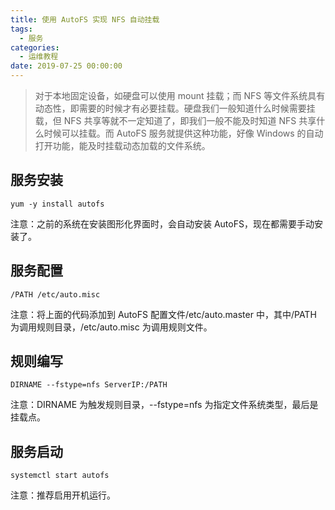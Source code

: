 ```yaml
---
title: 使用 AutoFS 实现 NFS 自动挂载
tags:
  - 服务
categories:
  - 运维教程
date: 2019-07-25 00:00:00
---
```


> 对于本地固定设备，如硬盘可以使用 mount 挂载；而 NFS 等文件系统具有动态性，即需要的时候才有必要挂载。硬盘我们一般知道什么时候需要挂载，但 NFS 共享等就不一定知道了，即我们一般不能及时知道 NFS 共享什么时候可以挂载。而 AutoFS 服务就提供这种功能，好像 Windows 的自动打开功能，能及时挂载动态加载的文件系统。

<!-- more -->

## 服务安装

```
yum -y install autofs
```

注意：之前的系统在安装图形化界面时，会自动安装 AutoFS，现在都需要手动安装了。

## 服务配置

```
/PATH /etc/auto.misc
```

注意：将上面的代码添加到 AutoFS 配置文件/etc/auto.master 中，其中/PATH 为调用规则目录，/etc/auto.misc 为调用规则文件。

## 规则编写

```
DIRNAME	--fstype=nfs ServerIP:/PATH
```

注意：DIRNAME 为触发规则目录，--fstype=nfs 为指定文件系统类型，最后是挂载点。

## 服务启动

```
systemctl start autofs
```

注意：推荐启用开机运行。